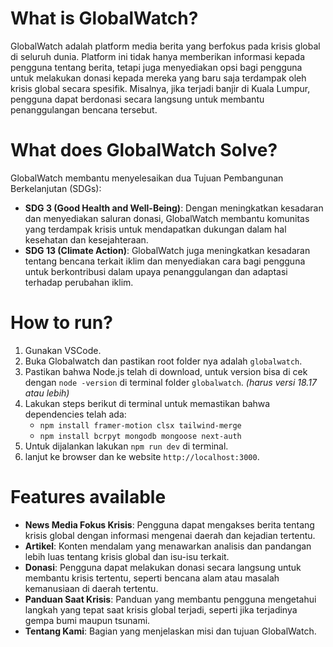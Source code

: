 # What is GlobalWatch?
GlobalWatch adalah platform media berita yang berfokus pada krisis global di seluruh dunia. Platform ini tidak hanya memberikan informasi kepada pengguna tentang berita, tetapi juga menyediakan opsi bagi pengguna untuk melakukan donasi kepada mereka yang baru saja terdampak oleh krisis global secara spesifik. Misalnya, jika terjadi banjir di Kuala Lumpur, pengguna dapat berdonasi secara langsung untuk membantu penanggulangan bencana tersebut.
# What does GlobalWatch Solve?
GlobalWatch membantu menyelesaikan dua Tujuan Pembangunan Berkelanjutan (SDGs):

- **SDG 3 (Good Health and Well-Being)**: Dengan meningkatkan kesadaran dan menyediakan saluran donasi, GlobalWatch membantu komunitas yang terdampak krisis untuk mendapatkan dukungan dalam hal kesehatan dan kesejahteraan.
- **SDG 13 (Climate Action)**: GlobalWatch juga meningkatkan kesadaran tentang bencana terkait iklim dan menyediakan cara bagi pengguna untuk berkontribusi dalam upaya penanggulangan dan adaptasi terhadap perubahan iklim.
# How to run?
1. Gunakan VSCode.
2. Buka Globalwatch dan pastikan root folder nya adalah `globalwatch`.
3. Pastikan bahwa Node.js telah di download, untuk version bisa di cek dengan `node -version` di terminal folder `globalwatch`. *(harus versi 18.17 atau lebih)*
4. Lakukan steps berikut di terminal untuk memastikan bahwa dependencies telah ada:
	- `npm install framer-motion clsx tailwind-merge`
	- `npm install bcrpyt mongodb mongoose next-auth`
5. Untuk dijalankan lakukan `npm run dev` di terminal.
6. lanjut ke browser dan ke website `http://localhost:3000`.

# Features available
- **News Media Fokus Krisis**: Pengguna dapat mengakses berita tentang krisis global dengan informasi mengenai daerah dan kejadian tertentu.
- **Artikel**: Konten mendalam yang menawarkan analisis dan pandangan lebih luas tentang krisis global dan isu-isu terkait.
- **Donasi**: Pengguna dapat melakukan donasi secara langsung untuk membantu krisis tertentu, seperti bencana alam atau masalah kemanusiaan di daerah tertentu.
- **Panduan Saat Krisis**: Panduan yang membantu pengguna mengetahui langkah yang tepat saat krisis global terjadi, seperti jika terjadinya gempa bumi maupun tsunami.
- **Tentang Kami**: Bagian yang menjelaskan misi dan tujuan GlobalWatch.